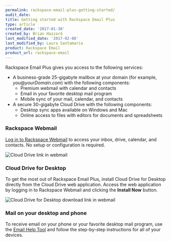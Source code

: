 ```yaml
---
permalink: rackspace-email-plus-getting-started/
audit_date:
title: Getting started with Rackspace Email Plus
type: article
created_date: '2017-01-30'
created_by: Brian Hazzard
last_modified_date: '2017-02-08'
last_modified_by: Laura Santamaria
product: Rackspace Email
product_url: rackspace-email
---
```


Rackspace Email Plus gives you access to the following services:

* A business-grade 25-gigabyte mailbox at your domain (for example,
  *you*@*yourDomain.com*) with the following components:
    * Premium webmail with calendar and contacts 
    * Email in your favorite desktop mail program
    * Mobile sync of your mail, calendar, and contacts
* A secure 30-gigabyte Cloud Drive with the following components:
    * Desktop sync apps available on Windows and Mac 
    * Online access to files with editors for documents and spreadsheets

### Rackspace Webmail

[Log in to Rackspace Webmail](https://apps.rackspace.com/) to access your inbox,
drive, calendar, and contacts. No setup or configuration is required.

<img alt="Cloud Drive link in webmail" src="{% asset_path rackspace-email/rackspace-email-plus-getting-started/screenshot_01.png %}" />

### Cloud Drive for Desktop

To get the most out of Rackspace Email Plus, install Cloud Drive for Desktop
directly from the Cloud Drive web application. Access the web application by
logging in to Rackspace Webmail and clicking the **Install Now** button.

<img alt="Cloud Drive for Desktop download link in webmail" src="{% asset_path rackspace-email/rackspace-email-plus-getting-started/screenshot_02.png %}" />

### Mail on your desktop and phone
To receive email on your phone or your favorite desktop mail program, use the
[Email Help Tool](https://emailhelp.rackspace.com/) and follow the step-by-step
instructions for all of your devices.
